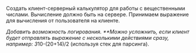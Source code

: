 Создать клиент-серверный калькулятор для работы с вещественными числами.
Вычисление должно быть на сервере. Принимаем выражение для вычисления от пользователя на клиенте.

*Добавить возможность логирования.
**Можно усложнить, если клиент будет отправлять выражение с несколькими действиями сразу, 
например: 3*10-(20+14)/2 (используя стек для парсинга).